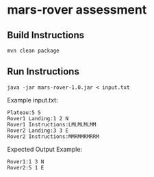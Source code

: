 # mars-rover assessment

## Build Instructions

  ```
  mvn clean package
  ```

## Run Instructions

  ```
  java -jar mars-rover-1.0.jar < input.txt
  ```

Example input.txt:
```
Plateau:5 5
Rover1 Landing:1 2 N
Rover1 Instructions:LMLMLMLMM
Rover2 Landing:3 3 E
Rover2 Instructions:MMRMMRMRRM
```

Expected Output Example:
```
Rover1:1 3 N
Rover2:5 1 E
```


